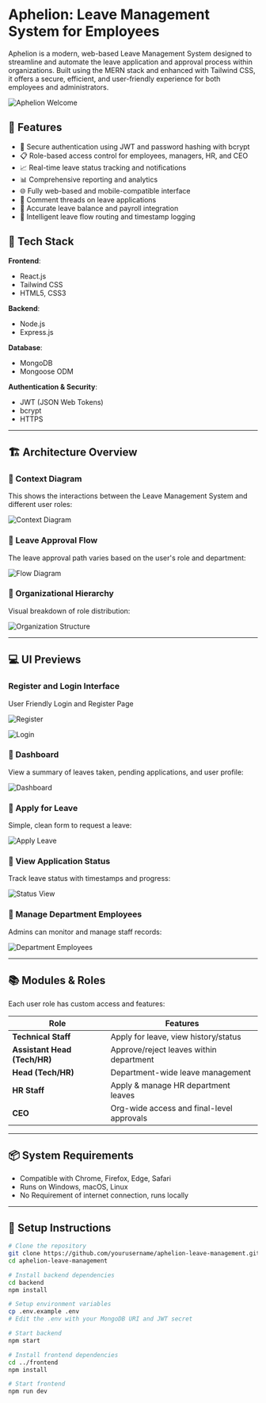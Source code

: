 # Aphelion: Leave Management System for Employees

Aphelion is a modern, web-based Leave Management System designed to streamline and automate the leave application and approval process within organizations. Built using the MERN stack and enhanced with Tailwind CSS, it offers a secure, efficient, and user-friendly experience for both employees and administrators.

![Aphelion Welcome](images/Home.jpg)

## 🚀 Features

- 🔐 Secure authentication using JWT and password hashing with bcrypt
- 📋 Role-based access control for employees, managers, HR, and CEO
- 📈 Real-time leave status tracking and notifications
- 📊 Comprehensive reporting and analytics
- 🌐 Fully web-based and mobile-compatible interface
- 📁 Comment threads on leave applications
- 🧾 Accurate leave balance and payroll integration
- 🧠 Intelligent leave flow routing and timestamp logging

## 🧱 Tech Stack

**Frontend**:
- React.js
- Tailwind CSS
- HTML5, CSS3

**Backend**:
- Node.js
- Express.js

**Database**:
- MongoDB
- Mongoose ODM

**Authentication & Security**:
- JWT (JSON Web Tokens)
- bcrypt
- HTTPS

---

## 🏗️ Architecture Overview

### 🧠 Context Diagram
This shows the interactions between the Leave Management System and different user roles:

![Context Diagram](images/context%20diagram.jpg)

### 🔄 Leave Approval Flow
The leave approval path varies based on the user's role and department:

![Flow Diagram](images/Flow_diagram.jpg)

### 🏢 Organizational Hierarchy
Visual breakdown of role distribution:

![Organization Structure](images/Orgnaization%20structure.jpg)

---

## 💻 UI Previews

### Register and Login Interface
User Friendly Login and Register Page

![Register](images/Register.jpg)

![Login](images/Login.jpg)

### 🌟 Dashboard
View a summary of leaves taken, pending applications, and user profile:

![Dashboard](images/Technical%20%20Head%20dashboard.jpg)

### 📝 Apply for Leave
Simple, clean form to request a leave:

![Apply Leave](images/HR%20head%20apply.jpg)

### 📄 View Application Status
Track leave status with timestamps and progress:

![Status View](images/Tech%20Staff%20status.jpg)

### 👥 Manage Department Employees
Admins can monitor and manage staff records:

![Department Employees](images/HR%20head%20dept_employees.jpg)

---

## 📚 Modules & Roles

Each user role has custom access and features:

| Role | Features |
|------|----------|
| **Technical Staff** | Apply for leave, view history/status |
| **Assistant Head (Tech/HR)** | Approve/reject leaves within department |
| **Head (Tech/HR)** | Department-wide leave management |
| **HR Staff** | Apply & manage HR department leaves |
| **CEO** | Org-wide access and final-level approvals |

---

## 📦 System Requirements

- Compatible with Chrome, Firefox, Edge, Safari
- Runs on Windows, macOS, Linux
- No Requirement of internet connection, runs locally

---

## 📂 Setup Instructions

```bash
# Clone the repository
git clone https://github.com/yourusername/aphelion-leave-management.git
cd aphelion-leave-management

# Install backend dependencies
cd backend
npm install

# Setup environment variables
cp .env.example .env
# Edit the .env with your MongoDB URI and JWT secret

# Start backend
npm start

# Install frontend dependencies
cd ../frontend
npm install

# Start frontend
npm run dev
